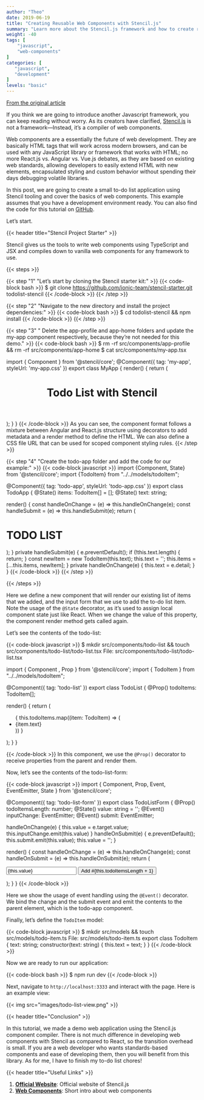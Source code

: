 ```yaml
---
author: "Theo"
date: 2019-06-19
title: "Creating Reusable Web Components with Stencil.js"
summary: "Learn more about the Stencil.js framework and how to create reusable components in a small Todo list app."
weight: -40
tags: [
    "javascript",
    "web-components"
]
categories: [
   "javascript",
   "development"
]
levels: "basic"
---
```


[From the original article](https://sweetcode.io/reusable-web-components-stencilejs/)

If you think we are going to introduce another Javascript framework, you can keep reading without worry. 
As its creators have clarified, [Stencil.js](https://stenciljs.com/) is not a framework—Instead, it’s a compiler of web components.

Web components are a essentially the future of web development. 
They are basically HTML tags that will work across modern browsers, 
and can be used with any JavaScript library or framework that works with HTML; no more React.js vs. 
Angular vs. Vue.js debates, as they are based on existing web standards, allowing developers to easily 
extend HTML with new elements, encapsulated styling and custom behavior without spending their days debugging 
volatile libraries.

In this post, we are going to create a small to-do list application using Stencil tooling and cover the basics of 
web components. This example assumes that you have a development environment ready. 
You can also find the code for this tutorial on [GitHub](https://github.com/theodesp/todolist-stencil).

Let’s start.

{{< header title="Stencil Project Starter" >}}

Stencil gives us the tools to write web components using TypeScript and JSX and compiles down to 
vanilla web components for any framework to use.

{{< steps >}}

{{<  step "1" "Let’s start by cloning the Stencil starter kit:" >}}
{{< code-block bash >}}
$ git clone https://github.com/ionic-team/stencil-starter.git todolist-stencil
{{< /code-block >}}
{{<  /step >}}

{{<  step "2" "Navigate to the new directory and install the project dependencies:" >}}
{{< code-block bash >}}
 $ cd todolist-stencil && npm install
{{< /code-block >}}
{{<  /step >}}

{{<  step "3" " Delete the app-profile and app-home folders and update the my-app component respectively, because they’re not needed for this demo." >}}
{{< code-block bash >}}
$ rm -rf src/components/app-profile && rm -rf src/components/app-home
$ cat src/components/my-app.tsx

import { Component } from '@stencil/core';
@Component({
 tag: 'my-app',
 styleUrl: 'my-app.css'
})
export class MyApp {
 render() {
   return (
     <div>
       <header>
         <h1 class="heading">Todo List with Stencil</h1>
       </header>
       <main>
         <todo-app>
       </todo-app></main>
     </div>
   );
 }
}
{{< /code-block >}}
As you can see, the component format follows a mixture between Angular and React.js structure using decorators to add 
metadata and a render method to define the HTML. We can also define a CSS file URL that can be used for scoped component styling rules.
{{<  /step >}}

{{<  step "4" "Create the todo-app folder and add the code for our example:" >}}
{{< code-block javascript >}}
import {Component, State} from '@stencil/core';
import {TodoItem} from "../../models/todoItem";

@Component({
 tag: 'todo-app',
 styleUrl: 'todo-app.css'
})
export class TodoApp {
 @State() items: TodoItem[] = [];
 @State() text: string;
 
 render() {
   const handleOnChange = (e) => this.handleOnChange(e);
   const handleSubmit = (e) => this.handleSubmit(e);
   return (
     <div class="todo-app">
       <h1>TODO LIST</h1>
       <todo-list todoitems="{this.items}/">
       <todo-list-form onsubmit="{handleSubmit}" oninputchange="{handleOnChange}" todoitemslength="{this.items.length}/">
     </todo-list-form></todo-list></div>
   );
 }
 private handleSubmit(e) {
   e.preventDefault();
   if (!this.text.length) {
     return;
   }
   const newItem = new TodoItem(this.text);
   this.text = '';
   this.items = [...this.items, newItem];
 }
 private handleOnChange(e) {
   this.text = e.detail;
 }
}
{{< /code-block >}}
{{<  /step >}}

{{< /steps >}}

Here we define a new component that will render our existing list of items 
that we added, and the input form that we use to add the to-do list item. 
Note the usage of the `@State` decorator, as it’s used to assign local 
component state just like React. When we change the value of this property, 
the component render method gets called again.


Let’s see the contents of the todo-list:

{{< code-block javascript >}}
$ mkdir src/components/todo-list && touch  src/components/todo-list/todo-list.tsx
File: src/components/todo-list/todo-list.tsx

import { Component , Prop } from '@stencil/core';
import { TodoItem } from "../../models/todoItem";

@Component({
 tag: 'todo-list'
})
export class TodoList {
 @Prop() todoItems: TodoItem[];
 
 render() {
   return (
     <ul class="todo-list">
       {
         this.todoItems.map((item: TodoItem) => (
           <li>{item.text}</li>
         ))
       }
     </ul>
   );
 }
}

{{< /code-block >}}
In this component, we use the `@Prop()` decorator to receive properties from the 
parent and render them.

Now, let’s see the contents of the todo-list-form:

{{< code-block javascript >}}
import { Component, Prop, Event, EventEmitter, State } from '@stencil/core';
 
@Component({
 tag: 'todo-list-form'
})
export class TodoListForm {
 @Prop() todoItemsLength: number;
 @State() value: string = '';
 @Event() inputChange: EventEmitter;
 @Event() submit: EventEmitter;
 
 handleOnChange(e) {
   this.value = e.target.value;
   this.inputChange.emit(this.value)
 }
 handleOnSubmit(e) {
   e.preventDefault();
   this.submit.emit(this.value);
   this.value = '';
 }
 
 render() {
   const handleOnChange = (e) => this.handleOnChange(e);
   const handleOnSubmit = (e) => this.handleOnSubmit(e);
   return (
     <form class="todo-list-form" onsubmit="{handleOnSubmit}">
       <input type="text" oninput="{handleOnChange}" value="{this.value}">
       <button>
         Add #{this.todoItemsLength + 1}
       </button>
     </form>
   );
 }
}
{{< /code-block >}}

Here we show the usage of event handling using the `@Event()` decorator. 
We bind the change and the submit event and emit the contents to the parent element, which is the todo-app component.

Finally, let’s define the `TodoItem` model:

{{< code-block javascript >}}
$ mkdir src/models && touch  src/models/todo-item.ts
File: src/models/todo-item.ts
export class TodoItem {
 text: string;
 constructor(text: string) {
   this.text = text;
 }
}
{{< /code-block >}}

Now we are ready to run our application:

{{< code-block bash >}}
$ npm run dev
{{< /code-block >}}

Next, navigate to `http://localhost:3333` and interact with the page. Here is an example view:

{{< img src="images/todo-list-view.png" >}}

{{< header title="Conclusion" >}}

In this tutorial, we made a demo web application using the Stencil.js component compiler. 
There is not much difference in developing web components with Stencil as compared to React, 
so the transition overhead is small. If you are a web developer who wants standards-based components 
and ease of developing them, then you will benefit from this library. 
As for me, I have to finish my to-do list chores!


{{< header title="Useful Links" >}}

1. [**Official Website**](https://stenciljs.com/): Official website of Stencil.js
2. [**Web Components**](https://www.webcomponents.org/introduction): Short intro about web components

